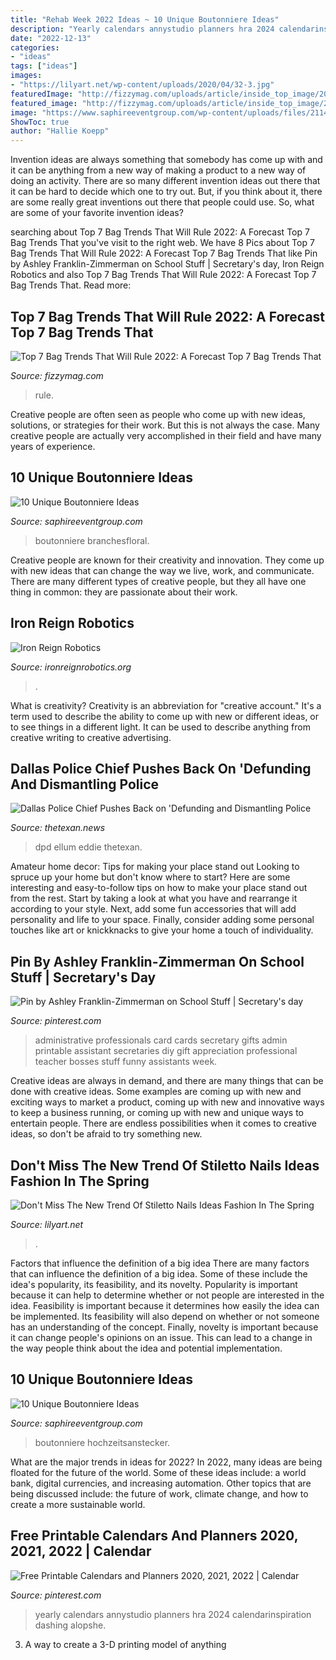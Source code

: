 ```yaml
---
title: "Rehab Week 2022 Ideas ~ 10 Unique Boutonniere Ideas"
description: "Yearly calendars annystudio planners hra 2024 calendarinspiration dashing alopshe"
date: "2022-12-13"
categories:
- "ideas"
tags: ["ideas"]
images:
- "https://lilyart.net/wp-content/uploads/2020/04/32-3.jpg"
featuredImage: "http://fizzymag.com/uploads/article/inside_top_image/20c84e3f-fc7b-44c3-9658-b15d2acbc0cd/bag-trends.jpg"
featured_image: "http://fizzymag.com/uploads/article/inside_top_image/20c84e3f-fc7b-44c3-9658-b15d2acbc0cd/bag-trends.jpg"
image: "https://www.saphireeventgroup.com/wp-content/uploads/files/2114/5694/2697/unique_boutonniere_4.jpg"
ShowToc: true
author: "Hallie Koepp"
---
```



Invention ideas are always something that somebody has come up with and it can be anything from a new way of making a product to a new way of doing an activity. There are so many different invention ideas out there that it can be hard to decide which one to try out. But, if you think about it, there are some really great inventions out there that people could use. So, what are some of your favorite invention ideas?

	

		
searching about Top 7 Bag Trends That Will Rule 2022: A Forecast Top 7 Bag Trends That you've visit to the right web. We have 8 Pics about Top 7 Bag Trends That Will Rule 2022: A Forecast Top 7 Bag Trends That like Pin by Ashley Franklin-Zimmerman on School Stuff | Secretary&#039;s day, Iron Reign Robotics and also Top 7 Bag Trends That Will Rule 2022: A Forecast Top 7 Bag Trends That. Read more:
		
    
## Top 7 Bag Trends That Will Rule 2022: A Forecast Top 7 Bag Trends That

<img loading=lazy src="http://fizzymag.com/uploads/article/inside_top_image/20c84e3f-fc7b-44c3-9658-b15d2acbc0cd/bag-trends.jpg" onerror="this.onerror=null;this.src='https://tse1.mm.bing.net/th?id=OIP.-K2ckH9En-oTE16b5znOkwHaD6&amp;pid=15.1';" alt="Top 7 Bag Trends That Will Rule 2022: A Forecast Top 7 Bag Trends That">

_Source: fizzymag.com_

>rule. 

	

Creative people are often seen as people who come up with new ideas, solutions, or strategies for their work. But this is not always the case. Many creative people are actually very accomplished in their field and have many years of experience.

    
## 10 Unique Boutonniere Ideas

<img loading=lazy src="https://www.saphireeventgroup.com/wp-content/uploads/files/2114/5694/2697/unique_boutonniere_4.jpg" onerror="this.onerror=null;this.src='https://tse2.mm.bing.net/th?id=OIP.5TqLrgNHkZo4s1fshs03xAAAAA&amp;pid=15.1';" alt="10 Unique Boutonniere Ideas">

_Source: saphireeventgroup.com_

>boutonniere branchesfloral. 

	

Creative people are known for their creativity and innovation. They come up with new ideas that can change the way we live, work, and communicate. There are many different types of creative people, but they all have one thing in common: they are passionate about their work.

    
## Iron Reign Robotics

<img loading=lazy src="https://ironreignrobotics.org/images/beaterBarV4pic1jpg.jpg" onerror="this.onerror=null;this.src='https://tse4.mm.bing.net/th?id=OIP.SfMOkyEaU5pZDIuHcBa08AAAAA&amp;pid=15.1';" alt="Iron Reign Robotics">

_Source: ironreignrobotics.org_

>. 

	

What is creativity?
Creativity is an abbreviation for "creative account." It's a term used to describe the ability to come up with new or different ideas, or to see things in a different light. It can be used to describe anything from creative writing to creative advertising.

    
## Dallas Police Chief Pushes Back On &#039;Defunding And Dismantling Police

<img loading=lazy src="https://thetexan.news/wp-content/uploads/2020/12/eddie-garcia-police-chief.jpg" onerror="this.onerror=null;this.src='https://tse1.mm.bing.net/th?id=OIP.P-f563f-2OOzVf_mg3dv1QHaEK&amp;pid=15.1';" alt="Dallas Police Chief Pushes Back on &#039;Defunding and Dismantling Police">

_Source: thetexan.news_

>dpd ellum eddie thetexan. 

	

Amateur home decor: Tips for making your place stand out
Looking to spruce up your home but don't know where to start? Here are some interesting and easy-to-follow tips on how to make your place stand out from the rest. Start by taking a look at what you have and rearrange it according to your style. Next, add some fun accessories that will add personality and life to your space. Finally, consider adding some personal touches like art or knickknacks to give your home a touch of individuality.

    
## Pin By Ashley Franklin-Zimmerman On School Stuff | Secretary&#039;s Day

<img loading=lazy src="https://i.pinimg.com/originals/d6/18/53/d6185334657986eb78a3304bbf241c87.jpg" onerror="this.onerror=null;this.src='https://tse1.mm.bing.net/th?id=OIP.RURidsvCKbo1mzqLCUkqHwHaJ4&amp;pid=15.1';" alt="Pin by Ashley Franklin-Zimmerman on School Stuff | Secretary&#039;s day">

_Source: pinterest.com_

>administrative professionals card cards secretary gifts admin printable assistant secretaries diy gift appreciation professional teacher bosses stuff funny assistants week. 

	

Creative ideas are always in demand, and there are many things that can be done with creative ideas. Some examples are coming up with new and exciting ways to market a product, coming up with new and innovative ways to keep a business running, or coming up with new and unique ways to entertain people. There are endless possibilities when it comes to creative ideas, so don't be afraid to try something new.

    
## Don&#039;t Miss The New Trend Of Stiletto Nails Ideas Fashion In The Spring

<img loading=lazy src="https://lilyart.net/wp-content/uploads/2020/04/32-3.jpg" onerror="this.onerror=null;this.src='https://tse4.mm.bing.net/th?id=OIP.OkLHyuYh5gKSsAzgKtdokAHaKU&amp;pid=15.1';" alt="Don&#039;t Miss The New Trend Of Stiletto Nails Ideas Fashion In The Spring">

_Source: lilyart.net_

>. 

	

Factors that influence the definition of a big idea
There are many factors that can influence the definition of a big idea. Some of these include the idea's popularity, its feasibility, and its novelty. Popularity is important because it can help to determine whether or not people are interested in the idea. Feasibility is important because it determines how easily the idea can be implemented. Its feasibility will also depend on whether or not someone has an understanding of the concept. Finally, novelty is important because it can change people's opinions on an issue. This can lead to a change in the way people think about the idea and potential implementation.

    
## 10 Unique Boutonniere Ideas

<img loading=lazy src="https://www.saphireeventgroup.com/wp-content/uploads/files/2414/5694/2700/unique_boutonniere_9.jpg" onerror="this.onerror=null;this.src='https://tse1.mm.bing.net/th?id=OIP.FImlgpXz9nJO5Ikf74aCywAAAA&amp;pid=15.1';" alt="10 Unique Boutonniere Ideas">

_Source: saphireeventgroup.com_

>boutonniere hochzeitsanstecker. 

	

What are the major trends in ideas for 2022?
In 2022, many ideas are being floated for the future of the world. Some of these ideas include: a world bank, digital currencies, and increasing automation. Other topics that are being discussed include: the future of work, climate change, and how to create a more sustainable world.

    
## Free Printable Calendars And Planners 2020, 2021, 2022 | Calendar

<img loading=lazy src="https://i.pinimg.com/736x/eb/c3/20/ebc32054ce23ccf1a717bb807f10e846.jpg" onerror="this.onerror=null;this.src='https://tse2.mm.bing.net/th?id=OIP.axMR5Omq-pH-wrxoVczRVQHaKL&amp;pid=15.1';" alt="Free Printable Calendars and Planners 2020, 2021, 2022 | Calendar">

_Source: pinterest.com_

>yearly calendars annystudio planners hra 2024 calendarinspiration dashing alopshe. 

	

3. A way to create a 3-D printing model of anything 

